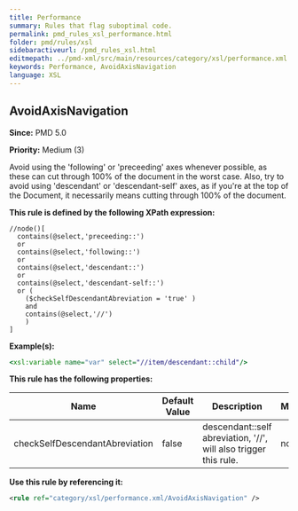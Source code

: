 ```yaml
---
title: Performance
summary: Rules that flag suboptimal code.
permalink: pmd_rules_xsl_performance.html
folder: pmd/rules/xsl
sidebaractiveurl: /pmd_rules_xsl.html
editmepath: ../pmd-xml/src/main/resources/category/xsl/performance.xml
keywords: Performance, AvoidAxisNavigation
language: XSL
---
```

## AvoidAxisNavigation

**Since:** PMD 5.0

**Priority:** Medium (3)

Avoid using the 'following' or 'preceeding' axes whenever possible, as these can cut
through 100% of the document in the worst case.  Also, try to avoid using 'descendant'
or 'descendant-self' axes, as if you're at the top of the Document, it necessarily means
cutting through 100% of the document.

**This rule is defined by the following XPath expression:**
``` xpath
//node()[
  contains(@select,'preceeding::')
  or
  contains(@select,'following::')
  or
  contains(@select,'descendant::')
  or 
  contains(@select,'descendant-self::')
  or (
    ($checkSelfDescendantAbreviation = 'true' )
    and
    contains(@select,'//')
    )
]
```

**Example(s):**

``` xsl
<xsl:variable name="var" select="//item/descendant::child"/>
```

**This rule has the following properties:**

|Name|Default Value|Description|Multivalued|
|----|-------------|-----------|-----------|
|checkSelfDescendantAbreviation|false|descendant::self abreviation, '//', will also trigger this rule.|no|

**Use this rule by referencing it:**
``` xml
<rule ref="category/xsl/performance.xml/AvoidAxisNavigation" />
```

